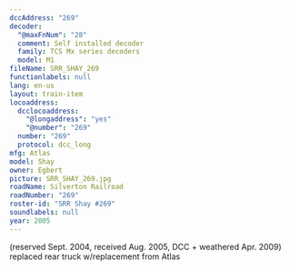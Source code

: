 ```yaml
---
dccAddress: "269"
decoder:
  "@maxFnNum": "28"
  comment: Self installed decoder
  family: TCS Mx series decoders
  model: M1
fileName: SRR_SHAY_269
functionlabels: null
lang: en-us
layout: train-item
locoaddress:
  dcclocoaddress:
    "@longaddress": "yes"
    "@number": "269"
  number: "269"
  protocol: dcc_long
mfg: Atlas
model: Shay
owner: Egbert
picture: SRR_SHAY_269.jpg
roadName: Silverton Railroad
roadNumber: "269"
roster-id: "SRR Shay #269"
soundlabels: null
year: 2005
---
```


(reserved Sept. 2004, received Aug. 2005, DCC + weathered Apr. 2009)
replaced rear truck w/replacement from Atlas
